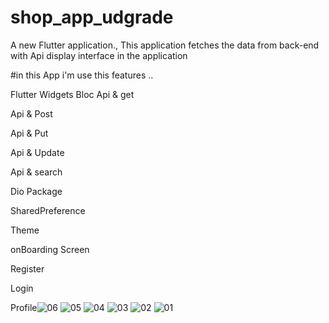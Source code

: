 # shop_app_udgrade
A new Flutter application., This application fetches the data from back-end with Api display interface in the application

#in this App i'm use this features ..

Flutter Widgets Bloc Api & get

Api & Post

Api & Put

Api & Update

Api & search

Dio Package

SharedPreference

Theme

onBoarding Screen

Register

Login

Profile![06](https://user-images.githubusercontent.com/75587814/197336769-6357bbef-5043-44c0-98ac-ae040217a996.jpeg)
![05](https://user-images.githubusercontent.com/75587814/197336770-3a7766b6-161a-417a-8d06-ae71803c03ea.jpeg)
![04](https://user-images.githubusercontent.com/75587814/197336771-68011116-86fc-4140-ae21-da843d9a389e.jpeg)
![03](https://user-images.githubusercontent.com/75587814/197336773-2506c228-5416-4361-8df9-1c0433bf71a5.jpeg)
![02](https://user-images.githubusercontent.com/75587814/197336774-5e55059a-a05f-4c6e-9866-e88bf7a18605.jpeg)
![01](https://user-images.githubusercontent.com/75587814/197336777-12e5eaaf-77d3-45dd-ad66-6f474abbf7ef.jpeg)

